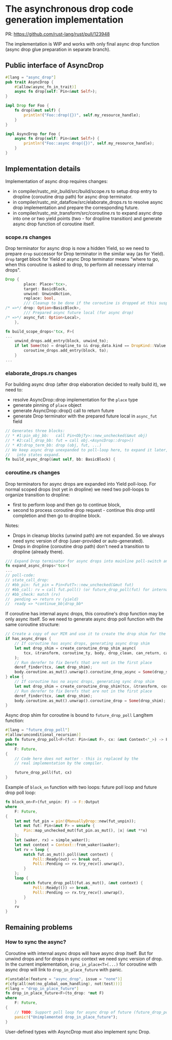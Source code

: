 # The asynchronous drop code generation implementation

PR: https://github.com/rust-lang/rust/pull/123948

The implementation is WIP and works with only final async drop function (async drop glue preparation in separate branch).

## Public interface of AsyncDrop

```rust
#[lang = "async_drop"]
pub trait AsyncDrop {
    #[allow(async_fn_in_trait)]
    async fn drop(self: Pin<&mut Self>);
}

impl Drop for Foo {
    fn drop(&mut self) {
        println!("Foo::drop({})", self.my_resource_handle);
    }
}

impl AsyncDrop for Foo {
    async fn drop(self: Pin<&mut Self>) {
        println!("Foo::async drop({})", self.my_resource_handle);
    }
}
```

## Implementation details

Implementation of async drop requires changes:
* in compiler/rustc_mir_build/src/build/scope.rs to setup drop entry to dropline (coroutine drop path) for async drop terminator.
* in compiler/rustc_mir_dataflow/src/elaborate_drops.rs to resolve async drop implementation and prepare the corresponding future.
* in compiler/rustc_mir_transform/src/coroutine.rs to expand async drop into one or two yield points (two - for dropline transition) and generate async drop function of coroutine itself.

### scope.rs changes

Drop terminator for async drop is now a hidden Yield, so we need to prepare `drop` successor for Drop terminator in the similar way (as for Yield).
`drop` target block for Yield or async Drop terminator means "where to go, when this coroutine is asked to drop, to perform all necessary internal drops".
```rust
Drop {
        place: Place<'tcx>,
        target: BasicBlock,
        unwind: UnwindAction,
        replace: bool,
        /// Cleanup to be done if the coroutine is dropped at this suspend point (for async drop).
/* =>*/ drop: Option<BasicBlock>,
        /// Prepared async future local (for async drop)
/* =>*/ async_fut: Option<Local>,
    },
```

```rust
fn build_scope_drops<'tcx, F>(
...
    unwind_drops.add_entry(block, unwind_to);
    if let Some(to) = dropline_to && drop_data.kind == DropKind::Value && is_async_drop(local) {
        coroutine_drops.add_entry(block, to);
    }
...
```

### elaborate_drops.rs changes
For building async drop (after drop elaboration decided to really build it), we need to:
* resolve AsyncDrop::drop implementation for the `place` type
* generate pinning of `place` object
* generate AsyncDrop::drop() call to return future
* generate Drop terminator with the prepared future local in `async_fut` field

```rust
// Generates three blocks:
// * #1:pin_obj_bb:   call Pin<ObjTy>::new_unchecked(&mut obj)
// * #2:call_drop_bb: fut = call obj.<AsyncDrop::drop>()
// * #3:drop_term_bb: drop (obj, fut, ...)
// We keep async drop unexpanded to poll-loop here, to expand it later, at StateTransform -
//   into states expand.
fn build_async_drop(&mut self, bb: BasicBlock) {
```

### coroutine.rs changes

Drop terminators for async drops are expanded into Yield poll-loop.
For normal scoped drops (not yet in dropline) we need two poll-loops to organize transition to dropline:
  * first to perform loop and then go to continue block,
  * second to process coroutine drop request - continue this drop until completion and then go to dropline block.

Notes:
* Drops in cleanup blocks (unwind path) are not expanded. So we always need sync version of drop (user-provided or auto-generated).
* Drops in dropline (coroutine drop path) don't need a transition to dropline (already there).

```rust
/// Expand Drop terminator for async drops into mainline poll-switch and dropline poll-switch
fn expand_async_drops<'tcx>(
...
// poll-code:
// state_call_drop:
// #bb_pin: fut_pin = Pin<FutT>::new_unchecked(&mut fut)
// #bb_call: rv = call fut.poll() (or future_drop_poll(fut) for internal future drops)
// #bb_check: match (rv)
//  pending => return rv (yield)
//  ready => *continue_bb|drop_bb*
```

If coroutine has internal async drops, this coroutine's drop function may be only async itself.
So we need to generate async drop poll function with the same coroutine structure:
```rust
// Create a copy of our MIR and use it to create the drop shim for the coroutine
if has_async_drops {
    // If coroutine has async drops, generating async drop shim
    let mut drop_shim = create_coroutine_drop_shim_async(
        tcx, &transform, coroutine_ty, body, drop_clean, can_return, can_unwind
    );
    // Run derefer to fix Derefs that are not in the first place
    deref_finder(tcx, &mut drop_shim);
    body.coroutine.as_mut().unwrap().coroutine_drop_async = Some(drop_shim);
} else {
    // If coroutine has no async drops, generating sync drop shim
    let mut drop_shim = create_coroutine_drop_shim(tcx, &transform, coroutine_ty, body, drop_clean);
    // Run derefer to fix Derefs that are not in the first place
    deref_finder(tcx, &mut drop_shim);
    body.coroutine.as_mut().unwrap().coroutine_drop = Some(drop_shim);
}
```

Async drop shim for coroutine is bound to `future_drop_poll` LangItem function:
```rust
#[lang = "future_drop_poll"]
#[allow(unconditional_recursion)]
pub fn future_drop_poll<F>(fut: Pin<&mut F>, cx: &mut Context<'_>) -> Poll<()>
where
    F: Future,
{
    // Code here does not matter - this is replaced by the
    // real implementation by the compiler.

    future_drop_poll(fut, cx)
}
```

Example of `block_on` function with two loops: future poll loop and future drop poll loop:

```rust
fn block_on<F>(fut_unpin: F) -> F::Output
where
    F: Future,
{
    let mut fut_pin = pin!(ManuallyDrop::new(fut_unpin));
    let mut fut: Pin<&mut F> = unsafe {
		Pin::map_unchecked_mut(fut_pin.as_mut(), |x| &mut **x)
	};
    let (waker, rx) = simple_waker();
    let mut context = Context::from_waker(&waker);
    let rv = loop {
        match fut.as_mut().poll(&mut context) {
            Poll::Ready(out) => break out,
            Poll::Pending => rx.try_recv().unwrap(),
        }
    };
    loop {
        match future_drop_poll(fut.as_mut(), &mut context) {
            Poll::Ready(()) => break,
            Poll::Pending => rx.try_recv().unwrap(),
        }
    }
    rv
}
```

## Remaining problems
### How to sync the async?
Coroutine with internal async drops will have async drop itself.
But for unwind drops and for drops in sync context we need sync version of drop.
In the current implementation, `drop_in_place<T>(...)` for coroutine with async drop will link to `drop_in_place_future` with panic.

```rust
#[unstable(feature = "async_drop", issue = "none")]
#[cfg(all(not(no_global_oom_handling), not(test)))]
#[lang = "drop_in_place_future"]
fn drop_in_place_future<F>(to_drop: *mut F)
where
    F: Future,
{
    // TODO: Support poll loop for async drop of future (future_drop_poll)
    panic!("Unimplemented drop_in_place_future");
}
```

User-defined types with AsyncDrop must also implement sync Drop.
